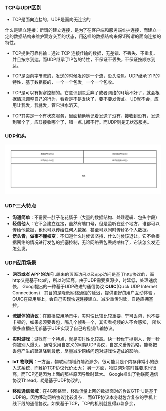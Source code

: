 ### TCP与UDP区别
* TCP是面向连接的，UDP是面向无连接的  

什么是建立连接：所谓的建立连接，是为了在客户端和服务端维护连接，而建立一定的数据结构来维护双方交互的状态，用这样的数据结构来保证所谓的面向连接的特性。

* TCP提供可靠传输：通过 TCP 连接传输的数据，无差错、不丢失、不重复、并且按序到达。而UDP继承了IP包的特性，不保证不丢失，不保证按顺序到达。

* TCP是面向字节流的，发送的时候发的是一个流，没头没尾。UDP继承了IP的特性，基于数据报的，一个一个包发，一个一个包收。

* TCP是可以有拥塞控制的。它意识到包丢弃了或者网络的环境不好了，就会根据情况调整自己的行为，看看是不是发快了，要不要发慢点。
UD就不会，应用让我发，我就发，管它洪水滔天。

* TCP其实是一个有状态服务，里面精确地记着发送了没有，接收到没有，发送到哪个了，应该接收哪个了，错一点儿都不行。而UDP则是无状态服务。

### UDP包头
![image](https://github.com/islongfei/Blog/blob/master/images/UDP%E5%8C%85%E5%A4%B4.jpg)

### UDP三大特点
* **沟通简单**：不需要一肚子花花肠子（大量的数据结构、处理逻辑、包头字段）
* **轻信他人**：它不会建立连接，虽然有端口号，但是监听在这个地方，谁都可以传给他数据，他也可以传给任何人数据，甚至可以同时传给多个人数据。
* **愣头青，做事不懂权变**：不知道什么时候该坚持，什么时候该退让。它不会根据网络的情况进行发包的拥塞控制，无论网络丢包丢成啥样了，它该怎么发还怎么发。

### UDP应用场景
* **网页或者 APP 的访问** :原来的页面访问以及app访问是基于http协议的，而http又是基于tcp的，所以时延高。由于UDP需要资源少，时延低，处理速度快，
Googl提出的一种基于UDP改进的通信协议 **QUIC**(Quick UDP Internet Connections)，其目的是降低网络通信的延迟，提供更好的用户互动体验
。QUIC在应用层上，会自己实现快速连接建立、减少重传时延，自适应拥塞控。

* **流媒体的协议**：在直播应用场景中，实时性比较比较重要，宁可丢包，也不要卡顿的，如果必须要丢包，隔几个帧丢一个，其实看视频的人不会感知，
所以很多直播应用都基于UDP实现了自己的视频传输协议。  

* **实时游戏**：游戏有一个特点，就是实时性比较高。快一秒你干掉别人，慢一秒你被别人爆头。
通常采用自定义的可靠UDP协议，自定义重传策略，能够把丢包产生的延迟降到最低，尽量减少网络问题对游戏性造成的影响。

* **IoT 物联网**：一方面，物联网领域终端资源少，很可能只是个内存非常小的嵌入式系统，而维护TCP协议代价太大；
另一方面，物联网对实时性要求也很高，而TCP还是因为上面的那些原因导致时延大。
Google推出了物联网通信协议Thread，就是基于UDP协议的。

* **移动通信领域**：在4G网络里，移动流量上网的数据面对的协议GTP-U是基于UDP的。因为移动网络协议比较复杂，
而GTP协议本身就包含复杂的手机上线下线的通信协议。如果基于TCP，TCP的机制就显得非常多余，
